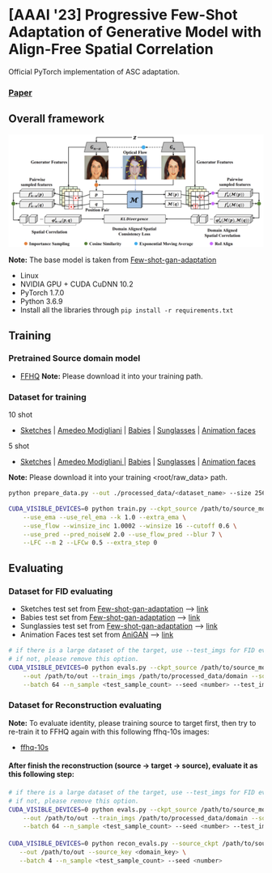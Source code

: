 # [AAAI '23] Progressive Few-Shot Adaptation of Generative Model with Align-Free Spatial Correlation

Official PyTorch implementation of ASC adaptation.

### [Paper](https://ojs.aaai.org/index.php/AAAI/article/view/25283)

## Overall framework

<img src='imgs/overall_framework.png'/>

**Note:** The base model is taken from [Few-shot-gan-adaptation](https://github.com/utkarshojha/few-shot-gan-adaptation)

- Linux
- NVIDIA GPU + CUDA CuDNN 10.2
- PyTorch 1.7.0
- Python 3.6.9
- Install all the libraries through `pip install -r requirements.txt` 

## Training
### Pretrained Source domain model
- [FFHQ](https://drive.google.com/file/d/1TQ_6x74RPQf03mSjtqUijM4MZEMyn7HI/view?usp=sharing)
**Note:** Please download it into your training <root> path. 


### Dataset for training
10 shot

- [Sketches](https://drive.google.com/file/d/1nfnop7Gd0WsWlrLxVmBGU7Kf8UdRlBo-/view?usp=sharing) | [Amedeo Modigliani](https://drive.google.com/file/d/1bJYBk6mtyABmpWNTHGzZPukEkWmuyyvh/view?usp=sharing) | [Babies](https://drive.google.com/file/d/18DJLNbvuqcn6AK_KzaU9aJ9k3eLqcAQQ/view?usp=sharing) | [Sunglasses](https://drive.google.com/file/d/1b2tvd7XadSvPRknDa6dqXuB8yWIhAgij/view?usp=sharing) | [Animation faces](https://drive.google.com/file/d/19sAiMnWAzoDYgZc0IL22Is3wky6Xs4Fn/view?usp=sharing)

5 shot

- [Sketches](https://drive.google.com/file/d/1K0nVkWZHBTxqLTYI9jxtE0XGNS3f3mKR/view?usp=sharing) | [Amedeo Modigliani ](https://drive.google.com/file/d/1DYkfW2amch5rw1VnjQYEfWMt4CgxsyZs/view?usp=sharing) | [Babies](https://drive.google.com/file/d/11-6AV_NXwW7un5NKxcnLMOjuL_6tVI9T/view?usp=sharing) | [Sunglasses](https://drive.google.com/file/d/109Ay1rI-8AjLORV8Ffj78aDrOsU4GEUK/view?usp=sharing) | [Animation faces](https://drive.google.com/file/d/19sAiMnWAzoDYgZc0IL22Is3wky6Xs4Fn/view?usp=sharing)

**Note:** Please download it into your training <root/raw_data> path. 

```bash
python prepare_data.py --out ./processed_data/<dataset_name> --size 256 ./raw_data/<dataset_name>
```

```bash
CUDA_VISIBLE_DEVICES=0 python train.py --ckpt_source /path/to/source_model --data_path /path/to/target_data --exp <exp_name> \
    --use_ema --use_rel_ema --k 1.0 --extra_ema \
    --use_flow --winsize_inc 1.0002 --winsize 16 --cutoff 0.6 \
    --use_pred --pred_noiseW 2.0 --use_flow_pred --blur 7 \
    --LFC --m 2 --LFCw 0.5 --extra_step 0
```

## Evaluating
### Dataset for FID evaluating 

- Sketches test set from [Few-shot-gan-adaptation](https://github.com/utkarshojha/few-shot-gan-adaptation) --> [link](https://drive.google.com/file/d/1vgsB7ji-cLVzRhx43DvNSDgV5Up3jFJ2/view?usp=sharing)
- Babies test set from [Few-shot-gan-adaptation](https://github.com/utkarshojha/few-shot-gan-adaptation) --> [link](https://drive.google.com/file/d/1JmjKBq_wylJmpCQ2OWNMy211NFJhHHID/view?usp=sharing)
- Sunglassies test set from [Few-shot-gan-adaptation](https://github.com/utkarshojha/few-shot-gan-adaptation) --> [link](https://drive.google.com/file/d/1Uu5y_y8Rjxbj2VEzvT3aBHyn4pltFgyX/view?usp=sharing)
- Animation Faces test set from [AniGAN](https://github.com/bing-li-ai/AniGAN) --> [link](https://drive.google.com/file/d/1Exc6QumR2r0aFUtfHOdAgle4F4I9zwF3/view?usp=sharing)

```bash
# if there is a large dataset of the target, use --test_imgs for FID evaluation
# if not, please remove this option. 
CUDA_VISIBLE_DEVICES=0 python evals.py --ckpt_source /path/to/source_model --model_ckpt /path/to/target_model \
    --out /path/to/out --train_imgs /path/to/processed_data/domain --source_key <domain_key> \
    --batch 64 --n_sample <test_sample_count> --seed <number> --test_imgs /path/raw_data/domain/images/
```

### Dataset for Reconstruction evaluating

**Note:** To evaluate identity, please training source to target first, then try to re-train it to FFHQ again with this following ffhq-10s images:

- [ffhq-10s](https://drive.google.com/file/d/1K0nVkWZHBTxqLTYI9jxtE0XGNS3f3mKR/view?usp=sharing)

#### After finish the reconstruction (source -> target -> source), evaluate it as this following step:

```bash
# if there is a large dataset of the target, use --test_imgs for FID evaluation
# if not, please remove this option. 
CUDA_VISIBLE_DEVICES=0 python evals.py --ckpt_source /path/to/source_model --model_ckpt /path/to/target_model \
    --out /path/to/out --train_imgs /path/to/processed_data/domain --source_key <domain_key> \
    --batch 64 --n_sample <test_sample_count> --seed <number> --test_imgs /path/raw_data/domain/images/
    
CUDA_VISIBLE_DEVICES=0 python recon_evals.py --source_ckpt /path/to/source_model --model_ckpt /path/to/target_model \
   --out /path/to/out --source_key <domain_key> \
   --batch 4 --n_sample <test_sample_count> --seed <number>
```


